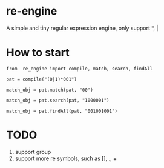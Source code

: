 # re-engine
A simple and tiny regular expression engine, only support *, |


# How to start 

```
from  re_engine import compile, match, search, findAll

pat = compile("(0|1)*001")

match_obj = pat.match(pat, "00")

match_obj = pat.search(pat, "1000001")

match_obj = pat.findAll(pat, "001001001")
```

# TODO
1. support group
2. support more re symbols, such as [], ., +